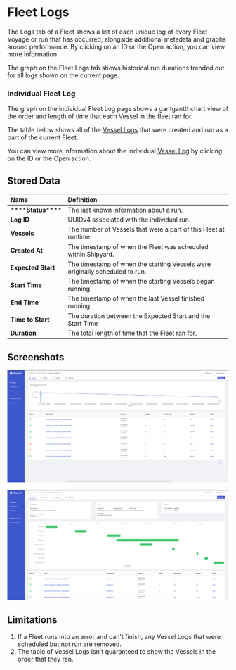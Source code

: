 # Fleet Logs

The Logs tab of a Fleet shows a list of each unique log of every Fleet Voyage or run that has occurred, alongside additional metadata and graphs around performance. By clicking on an ID or the Open action, you can view more information.

The graph on the Fleet Logs tab shows historical run durations trended out for all logs shown on the current page.

### Individual Fleet Log

The graph on the individual Fleet Log page shows a gantganttt chart view of the order and length of time that each Vessel in the fleet ran for. 

The table below shows all of the [Vessel Logs](vessel-logs.md) that were created and run as a part of the current Fleet.

You can view more information about the individual [Vessel Log](vessel-logs.md) by clicking on the ID or the Open action.

## Stored Data

| Name | Definition |
| :--- | :--- |
| \*\*\*\*[**Status**](../other-functions/status.md)\*\*\*\* | The last known information about a run. |
| **Log ID** | UUIDv4 associated with the individual run. |
| **Vessels** | The number of Vessels that were a part of this Fleet at runtime. |
| **Created At** | The timestamp of when the Fleet was scheduled within Shipyard. |
| **Expected Start** | The timestamp of when the starting Vessels were originally scheduled to run. |
| **Start Time** | The timestamp of when the starting Vessels began running. |
| **End Time** | The timestamp of when the last Vessel finished running. |
| **Time to Start** | The duration between the Expected Start and the Start Time |
| **Duration** | The total length of time that the Fleet ran for. |

## Screenshots

![Fleet Logs Page](../../.gitbook/assets/image%20%2873%29.png)

![Individual Fleet Log](../../.gitbook/assets/image%20%2882%29.png)

## Limitations

1. If a Fleet runs into an error and can't finish, any Vessel Logs that were scheduled but not run are removed. 
2. The table of Vessel Logs isn't guaranteed to show the Vessels in the order that they ran.


